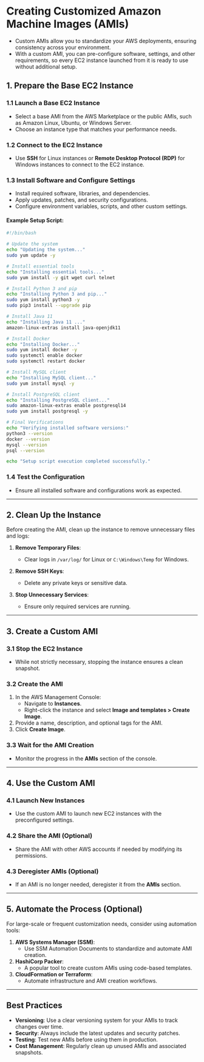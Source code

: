 # Creating Customized Amazon Machine Images (AMIs)

- Custom AMIs allow you to standardize your AWS deployments, ensuring consistency across your environment.
- With a custom AMI, you can pre-configure software, settings, and other requirements, so every EC2 instance launched from it is ready to use without additional setup.

## **1. Prepare the Base EC2 Instance**

### **1.1 Launch a Base EC2 Instance**
- Select a base AMI from the AWS Marketplace or the public AMIs, such as Amazon Linux, Ubuntu, or Windows Server.
- Choose an instance type that matches your performance needs.

### **1.2 Connect to the EC2 Instance**
- Use **SSH** for Linux instances or **Remote Desktop Protocol (RDP)** for Windows instances to connect to the EC2 instance.

### **1.3 Install Software and Configure Settings**
- Install required software, libraries, and dependencies.
- Apply updates, patches, and security configurations.
- Configure environment variables, scripts, and other custom settings.

#### Example Setup Script:
```bash
#!/bin/bash

# Update the system
echo "Updating the system..."
sudo yum update -y

# Install essential tools
echo "Installing essential tools..."
sudo yum install -y git wget curl telnet

# Install Python 3 and pip
echo "Installing Python 3 and pip..."
sudo yum install python3 -y
sudo pip3 install --upgrade pip

# Install Java 11 
echo "Installing Java 11 ..."
amazon-linux-extras install java-openjdk11

# Install Docker
echo "Installing Docker..."
sudo yum install docker -y
sudo systemctl enable docker
sudo systemctl restart docker

# Install MySQL client
echo "Installing MySQL client..."
sudo yum install mysql -y

# Install PostgreSQL client
echo "Installing PostgreSQL client..."
sudo amazon-linux-extras enable postgresql14
sudo yum install postgresql -y

# Final Verifications
echo "Verifying installed software versions:"
python3 --version
docker --version
mysql --version
psql --version

echo "Setup script execution completed successfully."
```

### **1.4 Test the Configuration**
- Ensure all installed software and configurations work as expected.

---

## **2. Clean Up the Instance**
Before creating the AMI, clean up the instance to remove unnecessary files and logs:

1. **Remove Temporary Files**:
   - Clear logs in `/var/log/` for Linux or `C:\Windows\Temp` for Windows.

2. **Remove SSH Keys**:
   - Delete any private keys or sensitive data.

3. **Stop Unnecessary Services**:
   - Ensure only required services are running.

---

## **3. Create a Custom AMI**

### **3.1 Stop the EC2 Instance**
- While not strictly necessary, stopping the instance ensures a clean snapshot.

### **3.2 Create the AMI**
1. In the AWS Management Console:
   - Navigate to **Instances**.
   - Right-click the instance and select **Image and templates > Create Image**.
2. Provide a name, description, and optional tags for the AMI.
3. Click **Create Image**.

### **3.3 Wait for the AMI Creation**
- Monitor the progress in the **AMIs** section of the console.

---

## **4. Use the Custom AMI**

### **4.1 Launch New Instances**
- Use the custom AMI to launch new EC2 instances with the preconfigured settings.

### **4.2 Share the AMI (Optional)**
- Share the AMI with other AWS accounts if needed by modifying its permissions.

### **4.3 Deregister AMIs (Optional)**
- If an AMI is no longer needed, deregister it from the **AMIs** section.

---

## **5. Automate the Process (Optional)**
For large-scale or frequent customization needs, consider using automation tools:

1. **AWS Systems Manager (SSM)**:
   - Use SSM Automation Documents to standardize and automate AMI creation.
2. **HashiCorp Packer**:
   - A popular tool to create custom AMIs using code-based templates.
3. **CloudFormation or Terraform**:
   - Automate infrastructure and AMI creation workflows.

---

## **Best Practices**
- **Versioning**: Use a clear versioning system for your AMIs to track changes over time.
- **Security**: Always include the latest updates and security patches.
- **Testing**: Test new AMIs before using them in production.
- **Cost Management**: Regularly clean up unused AMIs and associated snapshots.
